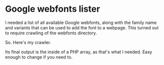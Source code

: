 Google webfonts lister
======================

I needed a list of all available Google webfonts, along with the family name
and variants that can be used to add the font to a webpage. This turned out
to require crawling of the webfonts directory.

So. Here's my crawler.

Its final output is the inside of a PHP array, as that's what I needed. Easy
enough to change if you need to.